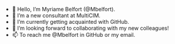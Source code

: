 - 👋 Hello, I’m Myriame Belfort (@Mbelfort).
- 👀 I’m a new consultant at MultiCIM.
- 🌱 I’m currently getting acquainted with GitHub.
- 💞️ I’m looking forward to collaborating with my new colleagues!
- 📫 To reach me @Mbelfort in GitHub or my email.

<!---
Mbelfort/Mbelfort is a ✨ special ✨ repository because its `README.md` (this file) appears on your GitHub profile.
You can click the Preview link to take a look at your changes.
--->
